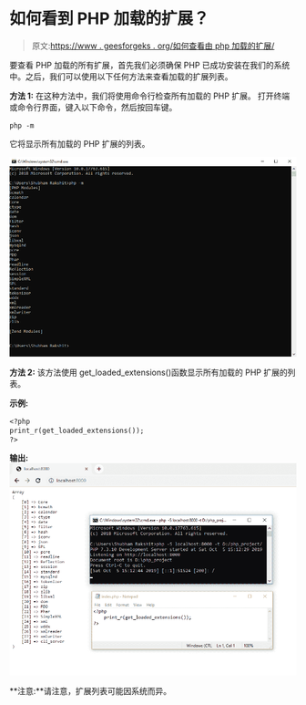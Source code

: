 # 如何看到 PHP 加载的扩展？

> 原文:[https://www . geesforgeks . org/如何查看由 php 加载的扩展/](https://www.geeksforgeeks.org/how-to-see-the-extensions-loaded-by-php/)

要查看 PHP 加载的所有扩展，首先我们必须确保 PHP 已成功安装在我们的系统中。之后，我们可以使用以下任何方法来查看加载的扩展列表。

**方法 1:** 在这种方法中，我们将使用命令行检查所有加载的 PHP 扩展。
打开终端或命令行界面，键入以下命令，然后按回车键。

```
php -m
```

它将显示所有加载的 PHP 扩展的列表。

![PHP_Ext_A1_output](img/bdc04375cdc4141785f6ebb2779455aa.png)

**方法 2:** 该方法使用 get_loaded_extensions()函数显示所有加载的 PHP 扩展的列表。

**示例:**

```
<?php 
print_r(get_loaded_extensions());
?> 
```

**输出:**
![PHP_EXT_AP2](img/fbd3afcac7eeea4a5912b019fd08fe01.png)

**注意:**请注意，扩展列表可能因系统而异。
